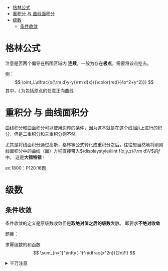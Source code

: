 - [格林公式](#格林公式)
- [重积分 与 曲线面积分](#重积分-与-曲线面积分)
- [级数](#级数)
  - [条件收敛](#条件收敛)
# 格林公式
注意是否两个偏导在所围区域内 **连续**，一般为存在**极点**，需要将该点挖去。

例：
$$
\oint_L\dfrac{x{\rm d}y-y{\rm d}x}{{\color{red}{4x^2+y^2}}}
$$
其中，$L$为包括原点的任意正向曲线

# 重积分 与 曲线面积分
曲线积分和曲面积分可以使用边界的条件，因为这本就是在这个线(面)上进行的积分，但是二重积分和三重积分则不然。

尤其是将线面积分通过高斯，格林等公式转化成重积分之后，往往想当然地将刚刚线面积分中的曲线（面）方程直接带入$\displaystyle\iiint f(x,y,z){\rm d}V$的$f$中。  这是**大错特错**！

ex:1800：P120:16题

# 级数
## 条件收敛
条件收敛的定义是原级数收敛但是**取绝对值之后的级数**发散。
即要求**不绝对收敛**

题目：

求幂级数的和函数
$$
\sum_{n=1}^\infty(-1)^n\dfrac{x^2n}{(2n)!!}
$$
<details>
<summary>千万注意</summary>

  这里的分母是$(2n)!!$，而余弦函数的展开是$(2n)!$

</details>